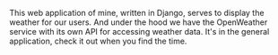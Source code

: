 This web application of mine, written in Django, serves to display the weather for our users. And under the hood we have the OpenWeather service with its own API for accessing weather data. It's in the general application, check it out when you find the time.
